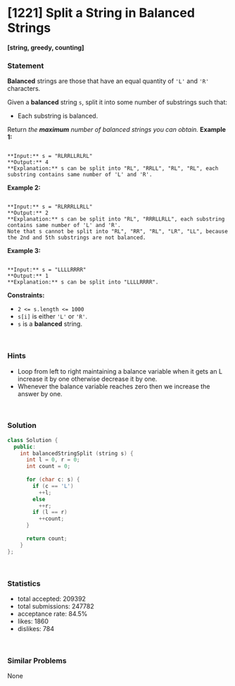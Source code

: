 # [1221] Split a String in Balanced Strings

**[string, greedy, counting]**

### Statement

**Balanced** strings are those that have an equal quantity of `'L'` and `'R'` characters.

Given a **balanced** string `s`, split it into some number of substrings such that:

* Each substring is balanced.



Return *the **maximum** number of balanced strings you can obtain.*
**Example 1:**

```

**Input:** s = "RLRRLLRLRL"
**Output:** 4
**Explanation:** s can be split into "RL", "RRLL", "RL", "RL", each substring contains same number of 'L' and 'R'.

```

**Example 2:**

```

**Input:** s = "RLRRRLLRLL"
**Output:** 2
**Explanation:** s can be split into "RL", "RRRLLRLL", each substring contains same number of 'L' and 'R'.
Note that s cannot be split into "RL", "RR", "RL", "LR", "LL", because the 2nd and 5th substrings are not balanced.
```

**Example 3:**

```

**Input:** s = "LLLLRRRR"
**Output:** 1
**Explanation:** s can be split into "LLLLRRRR".

```

**Constraints:**
* `2 <= s.length <= 1000`
* `s[i]` is either `'L'` or `'R'`.
* `s` is a **balanced** string.


<br>

### Hints

- Loop from left to right maintaining a balance variable when it gets an L increase it by one otherwise decrease it by one.
- Whenever the balance variable reaches zero then we increase the answer by one.

<br>

### Solution

```cpp
class Solution {
  public:
    int balancedStringSplit (string s) {
      int l = 0, r = 0;
      int count = 0;
      
      for (char c: s) {
        if (c == 'L')
          ++l;
        else
          ++r;
        if (l == r)
          ++count;
      }
      
      return count;
    }
};
```

<br>

### Statistics

- total accepted: 209392
- total submissions: 247782
- acceptance rate: 84.5%
- likes: 1860
- dislikes: 784

<br>

### Similar Problems

None
